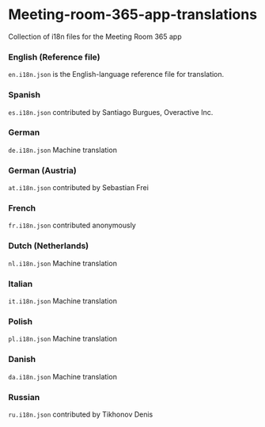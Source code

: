 # Meeting-room-365-app-translations
Collection of i18n files for the Meeting Room 365 app

### English (Reference file)
`en.i18n.json` is the English-language reference file for translation.

### Spanish
`es.i18n.json` contributed by Santiago Burgues, Overactive Inc.

### German
`de.i18n.json` Machine translation

### German (Austria)
`at.i18n.json` contributed by Sebastian Frei

### French
`fr.i18n.json` contributed anonymously

### Dutch (Netherlands)
`nl.i18n.json`  Machine translation

### Italian
`it.i18n.json`  Machine translation

### Polish
`pl.i18n.json`  Machine translation

### Danish
`da.i18n.json`  Machine translation

### Russian
`ru.i18n.json` contributed by Tikhonov Denis
